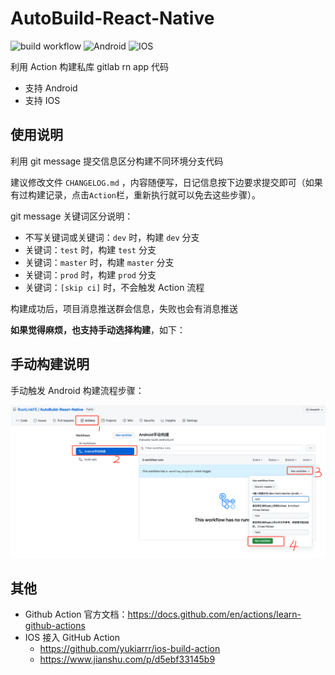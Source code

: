 # AutoBuild-React-Native

![build workflow](https://github.com/RootLinkFE/AutoBuild-React-Native/actions/workflows/build.yml/badge.svg)
![Android](https://github.com/RootLinkFE/AutoBuild-React-Native/actions/workflows/manually-build-android.yml/badge.svg)
![IOS](https://github.com/RootLinkFE/AutoBuild-React-Native/actions/workflows/manually-build-ios.yml/badge.svg)

利用 Action 构建私库 gitlab rn app 代码

- 支持 Android
- 支持 IOS

## 使用说明

利用 git message 提交信息区分构建不同环境分支代码

建议修改文件 `CHANGELOG.md` ，内容随便写，日记信息按下边要求提交即可（如果有过构建记录，点击`Action`栏，重新执行就可以免去这些步骤）。

git message 关键词区分说明：

- 不写关键词或关键词：`dev` 时，构建 `dev` 分支
- 关键词：`test` 时，构建 `test` 分支
- 关键词：`master` 时，构建 `master` 分支
- 关键词：`prod` 时，构建 `prod` 分支
- 关键词：`[skip ci]` 时，不会触发 Action 流程

构建成功后，项目消息推送群会信息，失败也会有消息推送

**如果觉得麻烦，也支持手动选择构建**，如下：

## 手动构建说明

手动触发 Android 构建流程步骤：

![](./screenshot.png)

## 其他

- Github Action 官方文档：https://docs.github.com/en/actions/learn-github-actions
- IOS 接入 GitHub Action
  - https://github.com/yukiarrr/ios-build-action
  - https://www.jianshu.com/p/d5ebf33145b9

